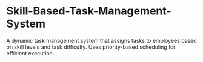 # Skill-Based-Task-Management-System
A dynamic task management system that assigns tasks to employees based on skill levels and task difficulty. Uses priority-based scheduling for efficient execution.
